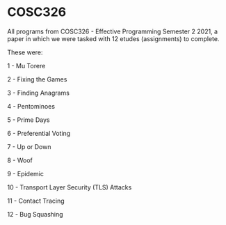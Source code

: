 # COSC326
All programs from COSC326 - Effective Programming Semester 2 2021, a paper in which we were tasked with 12 etudes (assignments) to complete.

These were:

1 - Mu Torere

2 - Fixing the Games

3 - Finding Anagrams

4 - Pentominoes

5 - Prime Days

6 - Preferential Voting

7 - Up or Down

8 - Woof

9 - Epidemic

10 - Transport Layer Security (TLS) Attacks

11 - Contact Tracing

12 - Bug Squashing
